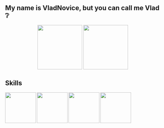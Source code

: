 ## My name is VladNovice, but you can call me Vlad :grey_question:

<p align='center'>
   <a href="https://github-readme-stats.vercel.app/api?username=vladnovice&show_icons=true&count_private=true"><img
           height=145
           src="https://github-readme-stats.vercel.app/api?username=vladnovice&show_icons=true&count_private=true"/></a>
           <a href="https://github.com/vladnovice/github-readme-stats"><img height=145
                                                                  src="https://github-readme-stats.vercel.app/api/top-langs/?username=vladnovice&layout=compact"/></a>
   
</p>

## Skills
<img src="https://simpleicons.org/icons/cplusplus.svg" align="left" width="100" height="100"> <img src="https://simpleicons.org/icons/python.svg" align="left" width="100" height="100"> <img src="https://simpleicons.org/icons/html5.svg" align="left" width="100" height="100"> <img src="https://simpleicons.org/icons/css3.svg" align="left" width="100" height="100">





